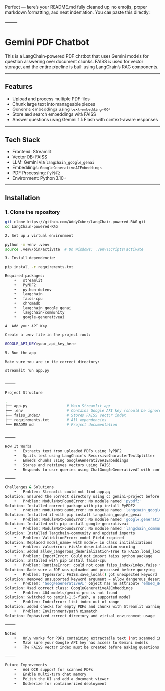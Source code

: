 Perfect — here’s your README.md fully cleaned up, no emojis, proper markdown formatting, and neat indentation. You can paste this directly:

⸻


# Gemini PDF Chatbot

This is a LangChain-powered PDF chatbot that uses Gemini models for question answering over document chunks. FAISS is used for vector storage, and the entire pipeline is built using LangChain’s RAG components.

---

## Features

- Upload and process multiple PDF files  
- Chunk large text into manageable pieces  
- Generate embeddings using `text-embedding-004`  
- Store and search embeddings with FAISS  
- Answer questions using Gemini 1.5 Flash with context-aware responses  

---

## Tech Stack

- Frontend: Streamlit  
- Vector DB: FAISS  
- LLM: Gemini via `langchain_google_genai`  
- Embeddings: `GoogleGenerativeAIEmbeddings`  
- PDF Processing: `PyPDF2`  
- Environment: Python 3.10+  

---

## Installation

### 1. Clone the repository
```bash
git clone https://github.com/AddyCuber/LangChain-powered-RAG.git
cd LangChain-powered-RAG

2. Set up a virtual environment

python -m venv .venv
source .venv/bin/activate  # On Windows: .venv\Scripts\activate

3. Install dependencies

pip install -r requirements.txt

Required packages:
	•	streamlit
	•	PyPDF2
	•	python-dotenv
	•	langchain
	•	faiss-cpu
	•	chromadb
	•	langchain_google_genai
	•	langchain-community
	•	google-generativeai

4. Add your API Key

Create a .env file in the project root:

GOOGLE_API_KEY=your_api_key_here

5. Run the app

Make sure you are in the correct directory:

streamlit run app.py


⸻

Project Structure

.
├── app.py                  # Main Streamlit app
├── .env                    # Contains Google API key (should be ignored by Git)
├── faiss_index/            # Stores FAISS vector index
├── requirements.txt        # All dependencies
└── README.md               # Project documentation


⸻

How It Works
	•	Extracts text from uploaded PDFs using PyPDF2
	•	Splits text using LangChain’s RecursiveCharacterTextSplitter
	•	Embeds chunks using GoogleGenerativeAIEmbeddings
	•	Stores and retrieves vectors using FAISS
	•	Responds to user queries using ChatGoogleGenerativeAI with context from PDF content

⸻

Challenges & Solutions
	•	Problem: Streamlit could not find app.py
Solution: Ensured the correct directory using cd gemini-project before running the app
	•	Problem: ModuleNotFoundError: No module named 'pypdf2'
Solution: Installed correct package with pip install PyPDF2
	•	Problem: ModuleNotFoundError: No module named 'langchain_google_genai'
Solution: Installed it with pip install langchain_google_genai
	•	Problem: ModuleNotFoundError: No module named 'google.generativeai'
Solution: Installed with pip install google-generativeai
	•	Problem: ModuleNotFoundError: No module named 'langchain_community'
Solution: Installed langchain-community and updated imports
	•	Problem: ValidationError: model Field required
Solution: Replaced model_name= with model= in class initializations
	•	Problem: ValueError: Pickle deserialization warning
Solution: Added allow_dangerous_deserialization=True to FAISS.load_local()
	•	Problem: ImportError: Could not import faiss python package
Solution: Installed with pip install faiss-cpu
	•	Problem: RuntimeError: could not open faiss_index/index.faiss for reading
Solution: Made sure a PDF was uploaded and processed before querying
	•	Problem: TypeError: FAISS.save_local() got unexpected keyword
Solution: Removed unsupported keyword argument — allow_dangerous_deserialization is only for load_local()
	•	Problem: 'GoogleGenerativeAI' object has no attribute 'embed_documents'
Solution: Used correct class: GoogleGenerativeAIEmbeddings
	•	Problem: 404 models/gemini-pro is not found
Solution: Switched to gemini-1.5-flash, a supported model
	•	Problem: IndexError: list index out of range
Solution: Added checks for empty PDFs and chunks with Streamlit warnings
	•	Problem: Environment/path mismatch
Solution: Emphasized correct directory and virtual environment usage

⸻

Notes
	•	Only works for PDFs containing extractable text (not scanned images)
	•	Make sure your Google API key has access to Gemini models
	•	The FAISS vector index must be created before asking questions

⸻

Future Improvements
	•	Add OCR support for scanned PDFs
	•	Enable multi-turn chat memory
	•	Polish the UI and add a document viewer
	•	Dockerize for containerized deployment
